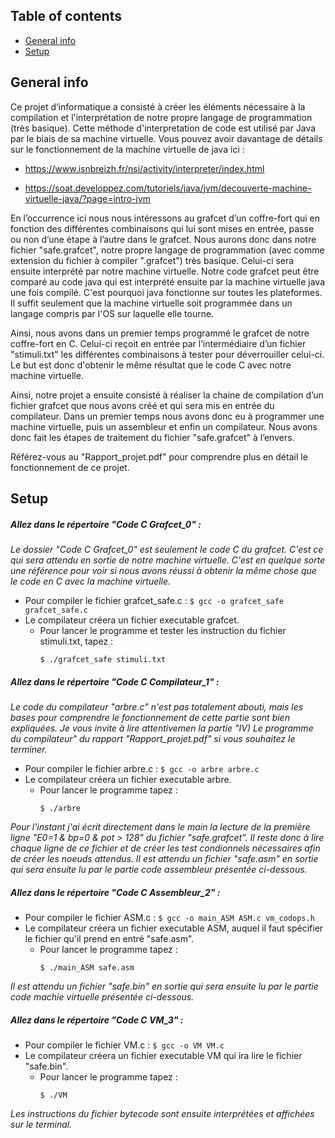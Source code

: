 ## Table of contents
* [General info](#general-info)
* [Setup](#setup)

## General info 
Ce projet d’informatique a consisté à créer les éléments nécessaire à la compilation et l'interprétation
de notre propre langage de programmation (très basique).
Cette méthode d'interpretation de code est utilisé par Java par le biais de sa machine virtuelle.
Vous pouvez avoir davantage de détails sur le fonctionnement de la machine virtuelle de java ici :

* https://www.isnbreizh.fr/nsi/activity/interpreter/index.html

* https://soat.developpez.com/tutoriels/java/jvm/decouverte-machine-virtuelle-java/?page=intro-jvm

En l’occurrence ici nous nous intéressons au grafcet d’un coffre-fort qui en fonction des différentes 
combinaisons qui lui sont mises en entrée, passe ou non d’une étape à l’autre dans le grafcet.
Nous aurons donc dans notre fichier "safe.grafcet", notre propre langage de programmation (avec comme extension du fichier à compiler ".grafcet")
très basique. Celui-ci sera ensuite interprété par notre machine virtuelle.
Notre code grafcet peut être comparé au code java qui est interprété ensuite par la machine virtuelle java une fois compilé.
C'est pourquoi java fonctionne sur toutes les plateformes. Il suffit seulement que la machine virtuelle soit programmée dans 
un langage compris par l'OS sur laquelle elle tourne.

Ainsi, nous avons dans un premier temps programmé le grafcet de notre coffre-fort en C. Celui-ci reçoit en entrée par l’intermédiaire 
d’un fichier "stimuli.txt" les différentes combinaisons à tester pour déverrouiller celui-ci. Le but est donc d'obtenir le même résultat 
que le code C avec notre machine virtuelle.

Ainsi, notre projet a ensuite consisté à réaliser la chaine de compilation d’un fichier grafcet que nous avons créé et qui sera mis en 
entrée du compilateur. Dans un premier temps nous avons donc eu à programmer une machine virtuelle, puis un assembleur 
et enfin un compilateur. Nous avons donc fait les étapes de traitement du fichier "safe.grafcet" à l’envers.

Référez-vous au "Rapport_projet.pdf" pour comprendre plus en détail le fonctionnement de ce projet.

	
## Setup



##### Allez dans le répertoire "Code C Grafcet_0" :

_Le dossier "Code C Grafcet_0" est seulement le code C du grafcet. C'est ce qui sera attendu en sortie de notre machine virtuelle._
_C'est en quelque sorte une référence pour voir si nous avons réussi à obtenir la même chose que le code en C avec la machine virtuelle._

* Pour compiler le fichier grafcet_safe.c :
		```
		$ gcc -o grafcet_safe grafcet_safe.c
		```
* Le compilateur créera un fichier executable grafcet.
	- Pour lancer le programme et tester les instruction du fichier stimuli.txt, tapez :
		```
		$ ./grafcet_safe stimuli.txt
		```


##### Allez dans le répertoire "Code C Compilateur_1" :
_Le code du compilateur "arbre.c" n'est pas totalement abouti, mais les bases pour comprendre le fonctionnement de cette partie sont bien expliquées. Je vous invite à lire attentivemen la partie "IV) Le programme du compilateur" du rapport "Rapport_projet.pdf" si vous souhaitez le terminer._

* Pour compiler le fichier arbre.c :
		```
		$ gcc -o arbre arbre.c
		```
* Le compilateur créera un fichier executable arbre.
	- Pour lancer le programme tapez :
		```
		$ ./arbre 
		```
_Pour l'instant j'ai écrit directement dans le main la lecture de la première ligne "E0=1 & bp=0 & pot > 128" du fichier "safe.grafcet". Il reste donc à lire chaque ligne de ce fichier et de créer les test condionnels nécessaires afin de créer les noeuds attendus. Il est attendu un fichier "safe.asm" en sortie qui sera ensuite lu par le partie code assembleur présentée ci-dessous._



##### Allez dans le répertoire "Code C Assembleur_2" :

* Pour compiler le fichier ASM.c :
		```
		$ gcc -o main_ASM ASM.c vm_codops.h
		```
* Le compilateur créera un fichier executable ASM, auquel il faut spécifier le fichier qu'il prend en entré "safe.asm".
	- Pour lancer le programme tapez :
		```
		$ ./main_ASM safe.asm
		```	
_Il est attendu un fichier "safe.bin" en sortie qui sera ensuite lu par le partie code machie virtuelle présentée ci-dessous._	

##### Allez dans le répertoire "Code C VM_3" :

* Pour compiler le fichier VM.c :
		```
		$ gcc -o VM VM.c 
		```
* Le compilateur créera un fichier executable VM qui ira lire le fichier "safe.bin".
	- Pour lancer le programme tapez :
		```
		$ ./VM
		```
		

_Les instructions du fichier bytecode sont ensuite interprétées et affichées sur le terminal._
